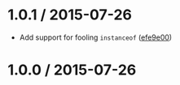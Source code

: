 <!--mdast setext-->

<!--lint disable no-multiple-toplevel-headings-->

1.0.1 / 2015-07-26
==================

*   Add support for fooling `instanceof` ([efe9e00](https://github.com/wooorm/unherit/commit/efe9e00))

1.0.0 / 2015-07-26
==================
